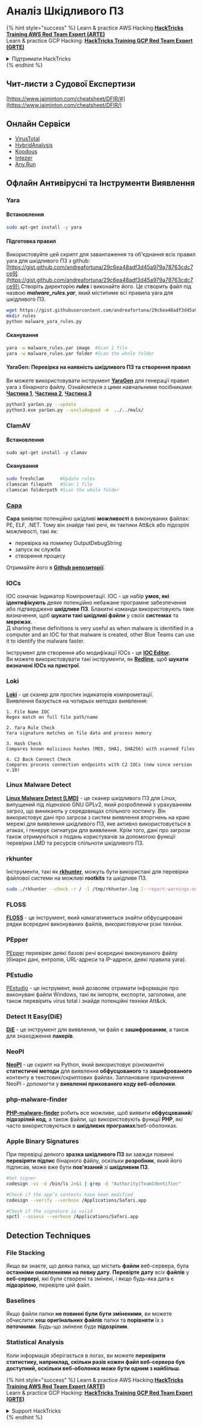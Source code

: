 # Аналіз Шкідливого ПЗ

{% hint style="success" %}
Learn & practice AWS Hacking:<img src="/.gitbook/assets/arte.png" alt="" data-size="line">[**HackTricks Training AWS Red Team Expert (ARTE)**](https://training.hacktricks.xyz/courses/arte)<img src="/.gitbook/assets/arte.png" alt="" data-size="line">\
Learn & practice GCP Hacking: <img src="/.gitbook/assets/grte.png" alt="" data-size="line">[**HackTricks Training GCP Red Team Expert (GRTE)**<img src="/.gitbook/assets/grte.png" alt="" data-size="line">](https://training.hacktricks.xyz/courses/grte)

<details>

<summary>Підтримати HackTricks</summary>

* Перевірте [**плани підписки**](https://github.com/sponsors/carlospolop)!
* **Приєднуйтесь до** 💬 [**групи Discord**](https://discord.gg/hRep4RUj7f) або [**групи Telegram**](https://t.me/peass) або **слідкуйте** за нами в **Twitter** 🐦 [**@hacktricks\_live**](https://twitter.com/hacktricks\_live)**.**
* **Діліться хакерськими трюками, надсилаючи PR до** [**HackTricks**](https://github.com/carlospolop/hacktricks) та [**HackTricks Cloud**](https://github.com/carlospolop/hacktricks-cloud) репозиторіїв на github.

</details>
{% endhint %}

## Чит-листи з Судової Експертизи

[https://www.jaiminton.com/cheatsheet/DFIR/#](https://www.jaiminton.com/cheatsheet/DFIR/)

## Онлайн Сервіси

* [VirusTotal](https://www.virustotal.com/gui/home/upload)
* [HybridAnalysis](https://www.hybrid-analysis.com)
* [Koodous](https://koodous.com)
* [Intezer](https://analyze.intezer.com)
* [Any.Run](https://any.run/)

## Офлайн Антивірусні та Інструменти Виявлення

### Yara

#### Встановлення
```bash
sudo apt-get install -y yara
```
#### Підготовка правил

Використовуйте цей скрипт для завантаження та об'єднання всіх правил yara для шкідливого ПЗ з github: [https://gist.github.com/andreafortuna/29c6ea48adf3d45a979a78763cdc7ce9](https://gist.github.com/andreafortuna/29c6ea48adf3d45a979a78763cdc7ce9)\
Створіть директорію _**rules**_ і виконайте його. Це створить файл під назвою _**malware\_rules.yar**_, який міститиме всі правила yara для шкідливого ПЗ.
```bash
wget https://gist.githubusercontent.com/andreafortuna/29c6ea48adf3d45a979a78763cdc7ce9/raw/4ec711d37f1b428b63bed1f786b26a0654aa2f31/malware_yara_rules.py
mkdir rules
python malware_yara_rules.py
```
#### Сканування
```bash
yara -w malware_rules.yar image  #Scan 1 file
yara -w malware_rules.yar folder #Scan the whole folder
```
#### YaraGen: Перевірка на наявність шкідливого ПЗ та створення правил

Ви можете використовувати інструмент [**YaraGen**](https://github.com/Neo23x0/yarGen) для генерації правил yara з бінарного файлу. Ознайомтеся з цими навчальними посібниками: [**Частина 1**](https://www.nextron-systems.com/2015/02/16/write-simple-sound-yara-rules/), [**Частина 2**](https://www.nextron-systems.com/2015/10/17/how-to-write-simple-but-sound-yara-rules-part-2/), [**Частина 3**](https://www.nextron-systems.com/2016/04/15/how-to-write-simple-but-sound-yara-rules-part-3/)
```bash
python3 yarGen.py --update
python3.exe yarGen.py --excludegood -m  ../../mals/
```
### ClamAV

#### Встановлення
```
sudo apt-get install -y clamav
```
#### Сканування
```bash
sudo freshclam      #Update rules
clamscan filepath   #Scan 1 file
clamscan folderpath #Scan the whole folder
```
### [Capa](https://github.com/mandiant/capa)

**Capa** виявляє потенційно шкідливі **можливості** в виконуваних файлах: PE, ELF, .NET. Тому він знайде такі речі, як тактики Att\&ck або підозрілі можливості, такі як:

* перевірка на помилку OutputDebugString
* запуск як служба
* створення процесу

Отримайте його в [**Github репозиторії**](https://github.com/mandiant/capa).

### IOCs

IOC означає Індикатор Компрометації. IOC - це набір **умов, які ідентифікують** деяке потенційно небажане програмне забезпечення або підтверджене **шкідливе ПЗ**. Блакитні команди використовують таке визначення, щоб **шукати такі шкідливі файли** у своїх **системах** та **мережах**.\
Д sharing these definitions is very useful as when malware is identified in a computer and an IOC for that malware is created, other Blue Teams can use it to identify the malware faster.

Інструмент для створення або модифікації IOCs - це [**IOC Editor**](https://www.fireeye.com/services/freeware/ioc-editor.html)**.**\
Ви можете використовувати такі інструменти, як [**Redline**](https://www.fireeye.com/services/freeware/redline.html), щоб **шукати визначені IOCs на пристрої**.

### Loki

[**Loki**](https://github.com/Neo23x0/Loki) - це сканер для простих індикаторів компрометації.\
Виявлення базується на чотирьох методах виявлення:
```
1. File Name IOC
Regex match on full file path/name

2. Yara Rule Check
Yara signature matches on file data and process memory

3. Hash Check
Compares known malicious hashes (MD5, SHA1, SHA256) with scanned files

4. C2 Back Connect Check
Compares process connection endpoints with C2 IOCs (new since version v.10)
```
### Linux Malware Detect

[**Linux Malware Detect (LMD)**](https://www.rfxn.com/projects/linux-malware-detect/) - це сканер шкідливого ПЗ для Linux, випущений під ліцензією GNU GPLv2, який розроблений з урахуванням загроз, що виникають у середовищах спільного хостингу. Він використовує дані про загрози з систем виявлення вторгнень на краю мережі для виявлення шкідливого ПЗ, яке активно використовується в атаках, і генерує сигнатури для виявлення. Крім того, дані про загрози також отримуються з подань користувачів за допомогою функції перевірки LMD та ресурсів спільноти шкідливого ПЗ.

### rkhunter

Інструменти, такі як [**rkhunter**](http://rkhunter.sourceforge.net), можуть бути використані для перевірки файлової системи на можливі **rootkits** та шкідливе ПЗ.
```bash
sudo ./rkhunter --check -r / -l /tmp/rkhunter.log [--report-warnings-only] [--skip-keypress]
```
### FLOSS

[**FLOSS**](https://github.com/mandiant/flare-floss) - це інструмент, який намагатиметься знайти обфусцировані рядки всередині виконуваних файлів, використовуючи різні техніки.

### PEpper

[PEpper](https://github.com/Th3Hurrican3/PEpper) перевіряє деякі базові речі всередині виконуваного файлу (бінарні дані, ентропія, URL-адреси та IP-адреси, деякі правила yara).

### PEstudio

[PEstudio](https://www.winitor.com/download) - це інструмент, який дозволяє отримати інформацію про виконувані файли Windows, такі як імпорти, експорти, заголовки, але також перевірить virus total і знайде потенційні техніки Att\&ck.

### Detect It Easy(DiE)

[**DiE**](https://github.com/horsicq/Detect-It-Easy/) - це інструмент для виявлення, чи файл є **зашифрованим**, а також для знаходження **пакерів**.

### NeoPI

[**NeoPI**](https://github.com/CiscoCXSecurity/NeoPI) - це скрипт на Python, який використовує різноманітні **статистичні методи** для виявлення **обфусцованого** та **зашифрованого** контенту в текстових/скриптових файлах. Заплановане призначення NeoPI - допомогти у **виявленні прихованого коду веб-оболонки**.

### **php-malware-finder**

[**PHP-malware-finder**](https://github.com/nbs-system/php-malware-finder) робить все можливе, щоб виявити **обфусцований**/**підозрілий код**, а також файли, що використовують функції **PHP**, які часто використовуються в **шкідливих програмах**/веб-оболонках.

### Apple Binary Signatures

При перевірці деякого **зразка шкідливого ПЗ** ви завжди повинні **перевіряти підпис** бінарного файлу, оскільки **розробник**, який його підписав, може вже бути **пов'язаний** зі **шкідливим ПЗ**.
```bash
#Get signer
codesign -vv -d /bin/ls 2>&1 | grep -E "Authority|TeamIdentifier"

#Check if the app’s contents have been modified
codesign --verify --verbose /Applications/Safari.app

#Check if the signature is valid
spctl --assess --verbose /Applications/Safari.app
```
## Detection Techniques

### File Stacking

Якщо ви знаєте, що деяка папка, що містить **файли** веб-сервера, була **останніми оновленнями на певну дату**. **Перевірте** **дату** всіх **файлів** у **веб-сервері**, які були створені та змінені, і якщо будь-яка дата є **підозрілою**, перевірте цей файл.

### Baselines

Якщо файли папки **не повинні були бути зміненими**, ви можете обчислити **хеш** **оригінальних файлів** папки та **порівняти** їх з **поточними**. Будь-що змінене буде **підозрілим**.

### Statistical Analysis

Коли інформація зберігається в логах, ви можете **перевірити статистику, наприклад, скільки разів кожен файл веб-сервера був доступний, оскільки веб-оболонка може бути одним з найбільш**.

{% hint style="success" %}
Learn & practice AWS Hacking:<img src="/.gitbook/assets/arte.png" alt="" data-size="line">[**HackTricks Training AWS Red Team Expert (ARTE)**](https://training.hacktricks.xyz/courses/arte)<img src="/.gitbook/assets/arte.png" alt="" data-size="line">\
Learn & practice GCP Hacking: <img src="/.gitbook/assets/grte.png" alt="" data-size="line">[**HackTricks Training GCP Red Team Expert (GRTE)**<img src="/.gitbook/assets/grte.png" alt="" data-size="line">](https://training.hacktricks.xyz/courses/grte)

<details>

<summary>Support HackTricks</summary>

* Check the [**subscription plans**](https://github.com/sponsors/carlospolop)!
* **Join the** 💬 [**Discord group**](https://discord.gg/hRep4RUj7f) or the [**telegram group**](https://t.me/peass) or **follow** us on **Twitter** 🐦 [**@hacktricks\_live**](https://twitter.com/hacktricks\_live)**.**
* **Share hacking tricks by submitting PRs to the** [**HackTricks**](https://github.com/carlospolop/hacktricks) and [**HackTricks Cloud**](https://github.com/carlospolop/hacktricks-cloud) github repos.

</details>
{% endhint %}
